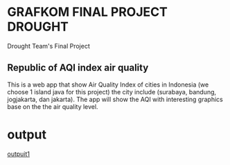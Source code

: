 # GRAFKOM FINAL PROJECT DROUGHT

Drought Team's Final Project

## Republic of AQI index air quality

This is a web app that show Air Quality Index of cities in Indonesia (we choose 1 island java for this project)  the city include (surabaya, bandung, jogjakarta, dan jakarta). The app will show the AQI with interesting graphics base on the the air quality level.

# output
[outpuit1](/img/output1.png)
 
 
